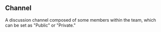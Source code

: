 ## Channel
A discussion channel composed of some members within the team, which can be set as "Public" or "Private."
